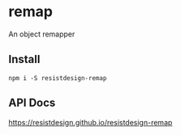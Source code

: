 # remap

An object remapper

## Install

`npm i -S resistdesign-remap`

## API Docs

https://resistdesign.github.io/resistdesign-remap
